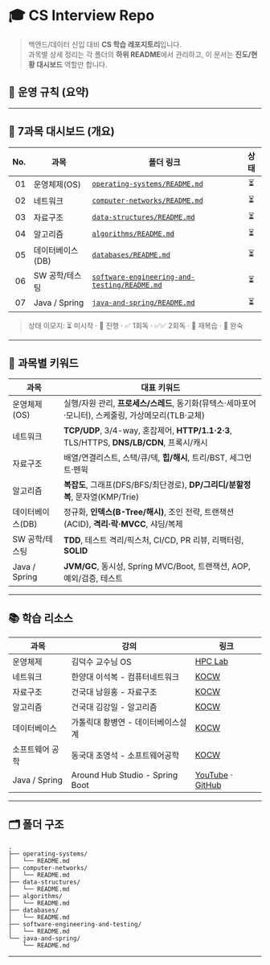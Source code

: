# 🎓 CS Interview Repo

> 백엔드/데이터 신입 대비 **CS 학습 레포지토리**입니다.   
> 과목별 상세 정리는 각 폴더의 **하위 README**에서 관리하고, 이 문서는 **진도/현황 대시보드** 역할만 합니다.

## 🧭 운영 규칙 (요약)

---

## 📌 7과목 대시보드 (개요)

| No. | 과목             | 폴더 링크                                                                                  | 상태 |
| --: | ---------------- | ------------------------------------------------------------------------------------------ | :--: |
|  01 | 운영체제(OS)     | [`operating-systems/README.md`](operating-systems/README.md)                               |  ⏳  |
|  02 | 네트워크         | [`computer-networks/README.md`](computer-networks/README.md)                               |  ⏳  |
|  03 | 자료구조         | [`data-structures/README.md`](data-structures/README.md)                                   |  ⏳  |
|  04 | 알고리즘         | [`algorithms/README.md`](algorithms/README.md)                                             |  ⏳  |
|  05 | 데이터베이스(DB) | [`databases/README.md`](databases/README.md)                                               |  ⏳  |
|  06 | SW 공학/테스팅   | [`software-engineering-and-testing/README.md`](software-engineering-and-testing/README.md) |  ⏳  |
|  07 | Java / Spring    | [`java-and-spring/README.md`](java-and-spring/README.md)                                   |  ⏳  |

> 상태 이모지: ⏳ 미시작 · 🔄 진행 · ✅ 1회독 · ✅✅ 2회독 · 🔁 재복습 · 🚀 완숙

---

## 🧩 과목별 키워드 

| 과목             | 대표 키워드                                                                                         |
| ---------------- | --------------------------------------------------------------------------------------------------- |
| 운영체제(OS)     | 실행/자원 관리, **프로세스/스레드**, 동기화(뮤텍스·세마포어·모니터), 스케줄링, 가상메모리(TLB·교체) |
| 네트워크         | **TCP/UDP**, 3/4-way, 혼잡제어, **HTTP/1.1·2·3**, TLS/HTTPS, **DNS/LB/CDN**, 프록시/캐시            |
| 자료구조         | 배열/연결리스트, 스택/큐/덱, **힙/해시**, 트리/BST, 세그먼트·펜윅                                   |
| 알고리즘         | **복잡도**, 그래프(DFS/BFS/최단경로), **DP/그리디/분할정복**, 문자열(KMP/Trie)                      |
| 데이터베이스(DB) | 정규화, **인덱스(B-Tree/해시)**, 조인 전략, 트랜잭션(ACID), **격리·락·MVCC**, 샤딩/복제             |
| SW 공학/테스팅   | **TDD**, 테스트 격리/픽스처, CI/CD, PR 리뷰, 리팩터링, **SOLID**                                    |
| Java / Spring    | **JVM/GC**, 동시성, Spring MVC/Boot, 트랜잭션, AOP, 예외/검증, 테스트                               |

---

## 📚 학습 리소스

| 과목            | 강의                               | 링크                                                                                                                                                        |
| --------------- | ---------------------------------- | ----------------------------------------------------------------------------------------------------------------------------------------------------------- |
| 운영체제        | 김덕수 교수님 OS                   | [HPC Lab](https://hpclab.tistory.com/1?category=887083)                                                                                                     |
| 네트워크        | 한양대 이석복 - 컴퓨터네트워크     | [KOCW](https://www.kocw.net/home/college/cview.do?cid=6166c077e545b736)                                                                                     |
| 자료구조        | 건국대 남원홍 - 자료구조           | [KOCW](https://www.kocw.net/home/cview.do?kemId=1190355)                                                                                                    |
| 알고리즘        | 건국대 김강일 - 알고리즘           | [KOCW](https://www.kocw.net/home/cview.do?kemId=1278171)                                                                                                    |
| 데이터베이스    | 가톨릭대 황병연 - 데이터베이스설계 | [KOCW](https://kocw.net/home/cview.do?kemId=1207109)                                                                                                        |
| 소프트웨어 공학 | 동국대 조영석 - 소프트웨어공학     | [KOCW](https://www.kocw.net/home/cview.do?kemId=1045594)                                                                                                    |
| Java / Spring   | Around Hub Studio - Spring Boot    | [YouTube](https://www.youtube.com/playlist?list=PLlTylS8uB2fBOi6uzvMpojFrNe7sRmlzU) · [GitHub](https://github.com/Around-Hub-Studio/around-hub-spring-boot) |

---

## 🗂️ 폴더 구조

```
.
├── operating-systems/
│   └── README.md
├── computer-networks/
│   └── README.md
├── data-structures/
│   └── README.md
├── algorithms/
│   └── README.md
├── databases/
│   └── README.md
├── software-engineering-and-testing/
│   └── README.md
└── java-and-spring/
    └── README.md
```

---

